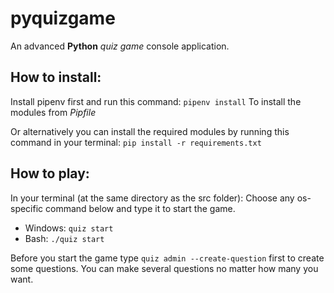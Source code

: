 # pyquizgame

An advanced **Python** _quiz game_ console application.

## How to install:

Install pipenv first and run this command: `pipenv install` 
To install the modules from _Pipfile_

Or alternatively you can install the required modules by running this command in your terminal: `pip install -r requirements.txt`

## How to play:

In your terminal (at the same directory as the src folder):
Choose any os-specific command below and type it to start the game.
- Windows: `quiz start`
- Bash: `./quiz start`

Before you start the game type `quiz admin --create-question` first to create some questions. You can make several questions no matter how many you want.
